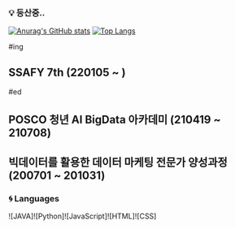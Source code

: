 ### :bulb: 등산중..

[![Anurag's GitHub stats](https://github-readme-stats.vercel.app/api?username=jogilsang&langs_count=10&layout=compact&theme=white)](https://github.com/jogilsang/jogilsang)
[![Top Langs](https://github-readme-stats.vercel.app/api/top-langs/?username=jogilsang&langs_count=8&layout=compact&theme=white)](https://github.com/jogilsang?tab=repositories&q=&type=&language=java&sort=)
<!-- [![Readme Card](https://github-readme-stats.vercel.app/api/pin/?username=jogilsang&repo=resume&show_owner=true&theme=white)](https://github.com/jogilsang/resume) -->
<!-- [![Readme Card](https://github-readme-stats.vercel.app/api/pin/?username=jogilsang&repo=manual-job&show_owner=true&theme=white)](https://github.com/jogilsang/manual-job)-->

#ing
## SSAFY 7th (220105 ~ )

#ed
## POSCO 청년 AI BigData 아카데미 (210419 ~ 210708)
## 빅데이터를 활용한 데이터 마케팅 전문가 양성과정 (200701 ~ 201031)

### :cyclone: Languages
![JAVA]![Python]![JavaScript]![HTML]![CSS]
